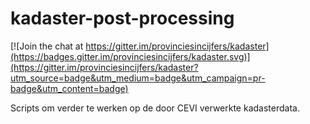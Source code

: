 # kadaster-post-processing

[![Join the chat at https://gitter.im/provinciesincijfers/kadaster](https://badges.gitter.im/provinciesincijfers/kadaster.svg)](https://gitter.im/provinciesincijfers/kadaster?utm_source=badge&utm_medium=badge&utm_campaign=pr-badge&utm_content=badge)

Scripts om verder te werken op de door CEVI verwerkte kadasterdata.

